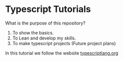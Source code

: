 # Typescript Tutorials

What is the purpose of this repository?
1. To show the basics.
2. To Lean and develop my skills.
3. To make typescript projects (Future project plans)

In this tutorial we follow the website [typescriptlang.org](https://www.typescriptlang.org/)
